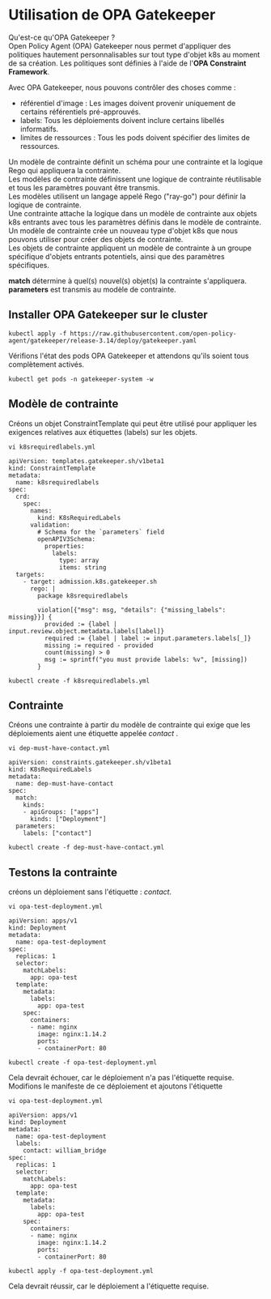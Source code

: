 # Utilisation de OPA Gatekeeper

Qu'est-ce qu'OPA Gatekeeper ? <br>
Open Policy Agent (OPA) Gatekeeper nous permet d'appliquer des politiques hautement personnalisables sur tout type d'objet k8s au moment de sa création. Les politiques sont définies à l'aide de l'**OPA Constraint Framework**.<br>

Avec OPA Gatekeeper, nous pouvons contrôler des choses comme :
- référentiel d'image : Les images doivent provenir uniquement de certains référentiels pré-approuvés.
- labels: Tous les déploiements doivent inclure certains libellés informatifs.
- limites de ressources : Tous les pods doivent spécifier des limites de ressources.<br>

Un modèle de contrainte définit un schéma pour une contrainte et la logique Rego qui appliquera la contrainte.<br>
Les modèles de contrainte définissent une logique de contrainte réutilisable et tous les paramètres pouvant être transmis.<br>
Les modèles utilisent un langage appelé Rego ("ray-go") pour définir la logique de contrainte.<br>
Une contrainte attache la logique dans un modèle de contrainte aux objets k8s entrants avec tous les paramètres définis dans le modèle de contrainte.<br>
Un modèle de contrainte crée un nouveau type d'objet k8s que nous pouvons utiliser pour créer des objets de contrainte.<br>
Les objets de contrainte appliquent un modèle de contrainte à un groupe spécifique d'objets entrants potentiels, ainsi que des paramètres spécifiques.<br>

**match** détermine à quel(s) nouvel(s) objet(s) la contrainte s'appliquera. <br>
**parameters** est transmis au modèle de contrainte.

## Installer OPA Gatekeeper sur le cluster

```
kubectl apply -f https://raw.githubusercontent.com/open-policy-agent/gatekeeper/release-3.14/deploy/gatekeeper.yaml
```

Vérifions l'état des pods OPA Gatekeeper et attendons qu'ils soient tous complètement activés.

```
kubectl get pods -n gatekeeper-system -w
```

## Modèle de contrainte

Créons un objet ConstraintTemplate qui peut être utilisé pour appliquer les exigences relatives aux étiquettes (labels) sur les objets.

```
vi k8srequiredlabels.yml
```

```
apiVersion: templates.gatekeeper.sh/v1beta1
kind: ConstraintTemplate
metadata:
  name: k8srequiredlabels
spec:
  crd:
    spec:
      names:
        kind: K8sRequiredLabels
      validation:
        # Schema for the `parameters` field
        openAPIV3Schema:
          properties:
            labels:
              type: array
              items: string
  targets:
    - target: admission.k8s.gatekeeper.sh
      rego: |
        package k8srequiredlabels

        violation[{"msg": msg, "details": {"missing_labels": missing}}] {
          provided := {label | input.review.object.metadata.labels[label]}
          required := {label | label := input.parameters.labels[_]}
          missing := required - provided
          count(missing) > 0
          msg := sprintf("you must provide labels: %v", [missing])
        }
```

```
kubectl create -f k8srequiredlabels.yml
```

## Contrainte

Créons une contrainte à partir du modèle de contrainte qui exige que les déploiements aient une étiquette appelée *contact* .

```
vi dep-must-have-contact.yml
```

```
apiVersion: constraints.gatekeeper.sh/v1beta1
kind: K8sRequiredLabels
metadata:
  name: dep-must-have-contact
spec:
  match:
    kinds:
    - apiGroups: ["apps"]
      kinds: ["Deployment"]
  parameters:
    labels: ["contact"]
```

```
kubectl create -f dep-must-have-contact.yml
```

## Testons la contrainte

créons un déploiement sans l'étiquette : *contact*.

```
vi opa-test-deployment.yml
```

```
apiVersion: apps/v1
kind: Deployment
metadata:
  name: opa-test-deployment
spec:
  replicas: 1
  selector:
    matchLabels:
      app: opa-test
  template:
    metadata:
      labels:
        app: opa-test
    spec:
      containers:
      - name: nginx
        image: nginx:1.14.2
        ports:
        - containerPort: 80
```

```
kubectl create -f opa-test-deployment.yml
```

Cela devrait échouer, car le déploiement n'a pas l'étiquette requise.<br>
Modifions le manifeste de ce déploiement et ajoutons l'étiquette

```
vi opa-test-deployment.yml
```

```
apiVersion: apps/v1
kind: Deployment
metadata:
  name: opa-test-deployment
  labels:
    contact: william_bridge
spec:
  replicas: 1
  selector:
    matchLabels:
      app: opa-test
  template:
    metadata:
      labels:
        app: opa-test
    spec:
      containers:
      - name: nginx
        image: nginx:1.14.2
        ports:
        - containerPort: 80
```

```
kubectl apply -f opa-test-deployment.yml
```

Cela devrait réussir, car le déploiement a l'étiquette requise.